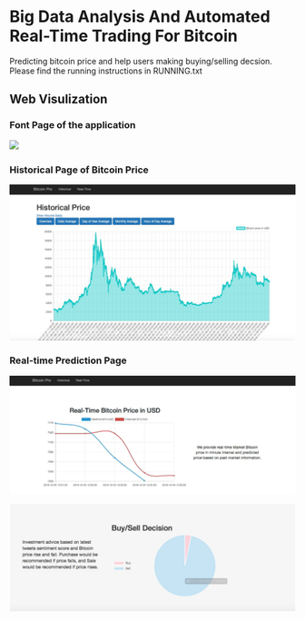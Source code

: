 # Big Data Analysis And Automated Real-Time Trading For Bitcoin

Predicting bitcoin price and help users making buying/selling decsion. Please find the running instructions in RUNNING.txt

## Web Visulization

### Font Page of the application
![](img/font.jpeg)

### Historical Page of Bitcoin Price
![](img/historical.jpeg)

### Real-time Prediction Page
![](img/price.jpg)

![](img/decision.jpeg)
